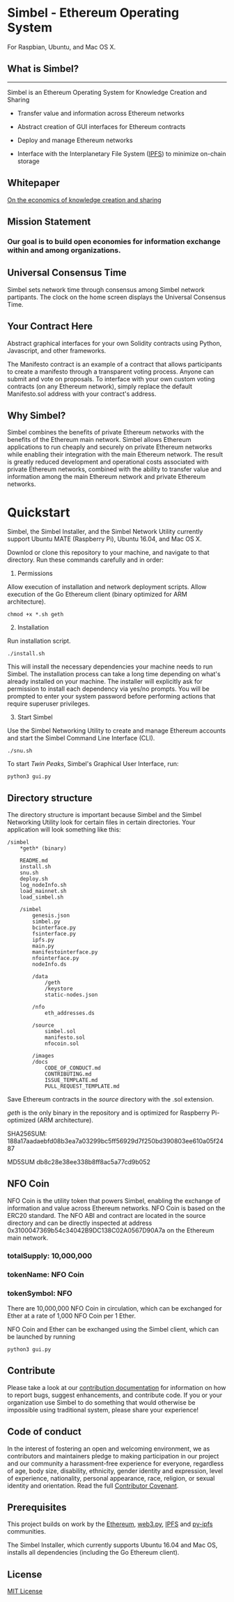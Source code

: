 # Simbel - Ethereum Operating System 
For Raspbian, Ubuntu, and Mac OS X.

## What is Simbel?
---
Simbel is an Ethereum Operating System for Knowledge Creation and Sharing

* Transfer value and information across Ethereum networks

* Abstract creation of GUI interfaces for Ethereum contracts

* Deploy and manage Ethereum networks  

* Interface with the Interplanetary File System ([IPFS](https://github.com/ipfs/ipfs)) to minimize on-chain storage 

## Whitepaper
[On the economics of knowledge creation and sharing](https://arxiv.org/abs/1709.07390)

## Mission Statement

### Our goal is to build open economies for information exchange within and among organizations.

## Universal Consensus Time
Simbel sets network time through consensus among Simbel network partipants. The clock on the home screen displays the Universal Consensus Time. 

## Your Contract Here
Abstract graphical interfaces for your own Solidity contracts using Python, Javascript, and other frameworks. 

The Manifesto contract is an example of a contract that allows participants to create a manifesto through a transparent voting process. Anyone can submit and vote on proposals. To interface with your own custom voting contracts (on any Ethereum network), simply replace the default Manifesto.sol address with your contract's address.


## Why Simbel?
Simbel combines the benefits of private Ethereum networks with the benefits of the Ethereum main network. Simbel allows Ethereum applications to run cheaply and securely on private Ethereum networks while enabling their integration with the main Ethereum network. The result is greatly reduced development and operational costs associated with private Ethereum networks, combined with the ability to transfer value and information among the main Ethereum network and private Ethereum networks.

# Quickstart 
Simbel, the Simbel Installer, and the Simbel Network Utility currently support Ubuntu MATE (Raspberry Pi), Ubuntu 16.04, and Mac OS X.

Downlod or clone this repository to your machine, and navigate to that directory. Run these commands carefully and in order:  

1. Permissions

Allow execution of installation and network deployment scripts. 
Allow execution of the Go Ethereum client (binary optimized for ARM architecture).
```
chmod +x *.sh geth
```

2. Installation

Run installation script. 
```
./install.sh
```
This will install the necessary dependencies your machine needs to run Simbel. The installation process can take a long time depending on what's already installed on your machine. The installer will explicitly ask for permission to install each dependency via yes/no prompts. You will be prompted to enter your system password before performing actions that require superuser privileges.

3. Start Simbel

Use the Simbel Networking Utility to create and manage Ethereum accounts and start the Simbel Command Line Interface (CLI).
```
./snu.sh
```

To start *Twin Peaks*, Simbel's Graphical User Interface, run:
```
python3 gui.py
```

## Directory structure
The directory structure is important because Simbel and the Simbel Networking Utility look for certain files in certain directories. Your application will look something like this:
```
/simbel
	*geth* (binary)

	README.md
	install.sh
	snu.sh
	deploy.sh
	log_nodeInfo.sh
	load_mainnet.sh
	load_simbel.sh 

	/simbel
		genesis.json
		simbel.py
		bcinterface.py
		fsinterface.py
		ipfs.py
		main.py
		manifestointerface.py
		nfointerface.py
		nodeInfo.ds

		/data
			/geth 
			/keystore
			static-nodes.json
	
		/nfo
			eth_addresses.ds
		
		/source
			simbel.sol
			manifesto.sol
			nfocoin.sol

		/images
		/docs
			CODE_OF_CONDUCT.md
			CONTRIBUTING.md
			ISSUE_TEMPLATE.md
			PULL_REQUEST_TEMPLATE.md

```
Save Ethereum contracts in the *source* directory with the .sol extension.

*geth* is the only binary in the repository and is optimized for Raspberry Pi-optimized (ARM architecture).

SHA256SUM:  188a17aadaebfd08b3ea7a03299bc5ff56929d7f250bd390803ee610a05f2487

MD5SUM db8c28e38ee338b8ff8ac5a77cd9b052

## NFO Coin
NFO Coin is the utility token that powers Simbel, enabling the exchange of information and value across Ethereum networks. NFO Coin is based on the ERC20 standard. The NFO ABI and contract are located in the source directory and can be directly inspected at address 0x3100047369b54c34042B9DC138C02A0567D90A7a on the Ethereum main network.

### totalSupply: 10,000,000
### tokenName: NFO Coin
### tokenSymbol: NFO

There are 10,000,000 NFO Coin in circulation, which can be exchanged for Ether at a rate of 1,000 NFO Coin per 1 Ether.

NFO Coin and Ether can be exchanged using the Simbel client, which can be launched by running 
```
python3 gui.py 
```

## Contribute
Please take a look at our [contribution documentation](https://github.com/simbel/simbel/blob/master/docs/CONTRIBUTING.md) for information on how to report bugs, suggest enhancements, and contribute code. If you or your organization use Simbel to do something that would otherwise be impossible using traditional system, please share your experience! 

## Code of conduct
In the interest of fostering an open and welcoming environment, we as contributors and maintainers pledge to making participation in our project and our community a harassment-free experience for everyone, regardless of age, body size, disability, ethnicity, gender identity and expression, level of experience, nationality, personal appearance, race, religion, or sexual identity and orientation. Read the full [Contributor Covenant](https://github.com/simbel/simbel/blob/master/docs/CODE_OF_CONDUCT.md). 

## Prerequisites
This project builds on work by the [Ethereum](https://www.ethereum.org), [web3.py](https://github.com/pipermerriam/web3.py), [IPFS](https://github.com/ipfs/ipfs) and [py-ipfs](https://github.com/ipfs/py-ipfs-api) communities. 

The Simbel Installer, which currently supports Ubuntu 16.04 and Mac OS, installs all dependencies (including the Go Ethereum client).

## License
[MIT License](https://github.com/simbel/simbel/blob/master/LICENSE) 


